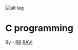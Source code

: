 ![alt tag](http://www.bstlhj6.com/data/out/106/4552134-java-wallpapers.jpg)
# C programming
By - 
[RB](https://github.com/bharose)
[RAVI](https://github.com/ravi-rana) 
